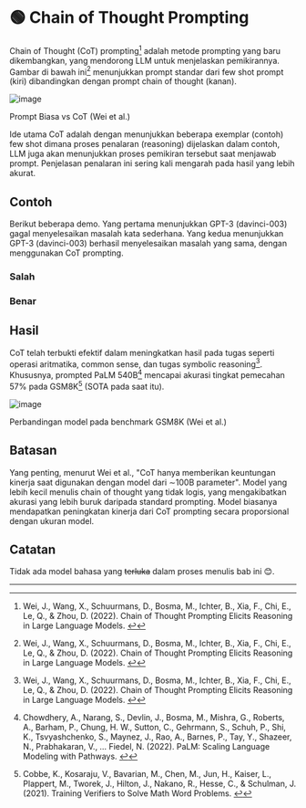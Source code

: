 # 🟢 Chain of Thought Prompting

Chain of Thought (CoT) prompting[^1] adalah metode prompting yang baru dikembangkan, yang mendorong LLM untuk menjelaskan pemikirannya. Gambar di bawah ini[^1] menunjukkan prompt standar dari few shot prompt (kiri) dibandingkan dengan prompt chain of thought (kanan).

![image](https://github.com/trigaten/Learn_Prompting/assets/4091265/49b9d0d7-72b9-43e0-aa52-d11eba9e39f7)

Prompt Biasa vs CoT (Wei et al.)

Ide utama CoT adalah dengan menunjukkan beberapa exemplar (contoh) few shot dimana proses penalaran (reasoning) dijelaskan dalam contoh, LLM juga akan menunjukkan proses pemikiran tersebut saat menjawab prompt. Penjelasan penalaran ini sering kali mengarah pada hasil yang lebih akurat.

## Contoh

Berikut beberapa demo. Yang pertama menunjukkan GPT-3 (davinci-003) gagal menyelesaikan masalah kata sederhana. Yang kedua menunjukkan GPT-3 (davinci-003) berhasil menyelesaikan masalah yang sama, dengan menggunakan CoT prompting.

### Salah

### Benar

## Hasil

CoT telah terbukti efektif dalam meningkatkan hasil pada tugas seperti operasi aritmatika, common sense, dan tugas symbolic reasoning[^1]. Khususnya, prompted PaLM 540B[^2] mencapai akurasi tingkat pemecahan 57% pada GSM8K[^3] (SOTA pada saat itu).

![image](https://github.com/trigaten/Learn_Prompting/assets/4091265/8eb9c41a-120b-4a7f-9e0b-94596914db27)

Perbandingan model pada benchmark GSM8K (Wei et al.)

## Batasan

Yang penting, menurut Wei et al., "CoT hanya memberikan keuntungan kinerja saat digunakan dengan model dari ∼100B parameter". Model yang lebih kecil menulis chain of thought yang tidak logis, yang mengakibatkan akurasi yang lebih buruk daripada standard prompting. Model biasanya mendapatkan peningkatan kinerja dari CoT prompting secara proporsional dengan ukuran model.

## Catatan

Tidak ada model bahasa yang ~~terluka~~ dalam proses menulis bab ini 😊.

---

[^1]: Wei, J., Wang, X., Schuurmans, D., Bosma, M., Ichter, B., Xia, F., Chi, E., Le, Q., & Zhou, D. (2022). Chain of Thought Prompting Elicits Reasoning in Large Language Models.
[↩](https://learnprompting.org/docs/intermediate/chain_of_thought#fnref-1)
[^2]: Chowdhery, A., Narang, S., Devlin, J., Bosma, M., Mishra, G., Roberts, A., Barham, P., Chung, H. W., Sutton, C., Gehrmann, S., Schuh, P., Shi, K., Tsvyashchenko, S., Maynez, J., Rao, A., Barnes, P., Tay, Y., Shazeer, N., Prabhakaran, V., … Fiedel, N. (2022). PaLM: Scaling Language Modeling with Pathways.
[↩](https://learnprompting.org/docs/intermediate/chain_of_thought#fnref-2)
[^3]: Cobbe, K., Kosaraju, V., Bavarian, M., Chen, M., Jun, H., Kaiser, L., Plappert, M., Tworek, J., Hilton, J., Nakano, R., Hesse, C., & Schulman, J. (2021). Training Verifiers to Solve Math Word Problems.
[↩](https://learnprompting.org/docs/intermediate/chain_of_thought#fnref-3)
